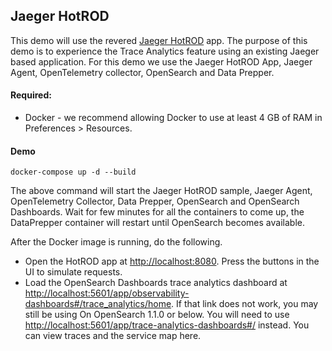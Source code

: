 ## Jaeger HotROD

This demo will use the revered [Jaeger HotROD](https://github.com/jaegertracing/jaeger/tree/main/examples/hotrod) app. The purpose of this demo is to experience the Trace Analytics feature using an existing Jaeger based application. For this demo we use the Jaeger HotROD App, Jaeger Agent, OpenTelemetry collector, OpenSearch and Data Prepper.

#### Required:
* Docker - we recommend allowing Docker to use at least 4 GB of RAM in Preferences > Resources.

#### Demo
```
docker-compose up -d --build
``` 

The above command will start the Jaeger HotROD sample, Jaeger Agent, OpenTelemetry Collector, Data Prepper, OpenSearch and OpenSearch Dashboards. Wait for few minutes for all the containers to come up, the DataPrepper container will restart until OpenSearch becomes available.

After the Docker image is running, do the following.

* Open the HotROD app at [http://localhost:8080](http://localhost:8080). Press the buttons in the UI to simulate requests. 
* Load the OpenSearch Dashboards trace analytics dashboard at [http://localhost:5601/app/observability-dashboards#/trace_analytics/home](http://localhost:5601/app/observability-dashboards#/trace_analytics/home). If that link does not work, you may still be using On OpenSearch 1.1.0 or below. You will need to use [http://localhost:5601/app/trace-analytics-dashboards#/](http://localhost:5601/app/trace-analytics-dashboards#/) instead. You can view traces and the service map here.

